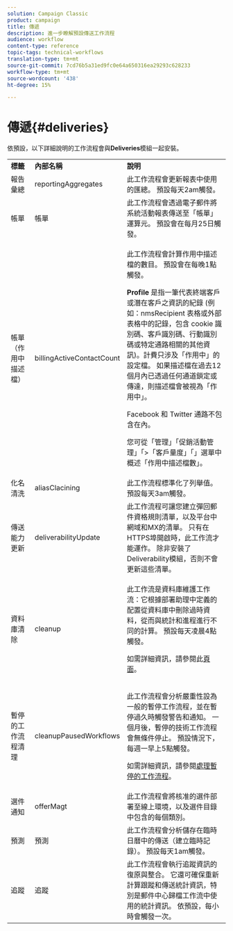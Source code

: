 ```yaml
---
solution: Campaign Classic
product: campaign
title: 傳遞
description: 進一步瞭解預設傳送工作流程
audience: workflow
content-type: reference
topic-tags: technical-workflows
translation-type: tm+mt
source-git-commit: 7cd76b5a31ed9fc0e64a650316ea29293c628233
workflow-type: tm+mt
source-wordcount: '438'
ht-degree: 15%

---
```



# 傳遞{#deliveries}

依預設，以下詳細說明的工作流程會與&#x200B;**Deliveries**&#x200B;模組一起安裝。

<table> 
 <tbody> 
  <tr> 
   <td> <strong>標籤</strong><br /> </td> 
   <td> <strong>內部名稱</strong><br /> </td> 
   <td> <strong>說明</strong><br /> </td> 
  </tr> 
  <tr> 
   <td> <span class="uicontrol">報告彙總</span> <br /> </td> 
   <td> <span class="uicontrol">reportingAggregates</span> <br /> </td> 
   <td> 此工作流程會更新報表中使用的匯總。 預設每天2am觸發。<br /> </td> 
  </tr> 
  <tr> 
   <td> <span class="uicontrol">帳單</span> <br /> </td> 
   <td> <span class="uicontrol">帳單</span> <br /> </td> 
   <td> 此工作流程會透過電子郵件將系統活動報表傳送至「帳單」運算元。 預設會在每月25日觸發。<br /> </td> 
  </tr> 
  <tr> 
   <td> <span class="uicontrol">帳單（作用中描述檔）</span> <br /> </td> 
   <td> <span class="uicontrol">billingActiveContactCount</span> <br /> </td> 
   <td> <p>此工作流程會計算作用中描述檔的數目。 預設會在每晚1點觸發。</p> <p><strong>Profile</strong> 是指一筆代表終端客戶或潛在客戶之資訊的紀錄 (例如：nmsRecipient 表格或外部表格中的記錄，包含 cookie 識別碼、客戶識別碼、行動識別碼或特定通路相關的其他資訊)。計費只涉及「作用中」的設定檔。 如果描述檔在過去12個月內已透過任何通道鎖定或傳達，則描述檔會被視為「作用中」。</p> <p>Facebook 和 Twitter 通路不包含在內。</p> <p>您可從「管理」「促銷活動管理」「<span class="uicontrol">&gt;「客戶量度」「</span>」選單中概述「<span class="uicontrol">作用中描述檔數」。</span></span><span class="uicontrol"></span><span class="uicontrol"></span></p> </td> 
  </tr> 
  <tr> 
   <td> <span class="uicontrol">化名清洗</span> <br /> </td> 
   <td> <span class="uicontrol">aliasClacining</span> <br /> </td> 
   <td> 此工作流程標準化了列舉值。 預設每天3am觸發。<br /> </td> 
  </tr> 
  <tr> 
   <td> <span class="uicontrol">傳送能力更新</span> <br /> </td> 
   <td> <span class="uicontrol">deliverabilityUpdate</span> <br /> </td> 
   <td> 此工作流程可讓您建立彈回郵件資格規則清單，以及平台中網域和MX的清單。 只有在HTTPS埠開啟時，此工作流才能運作。 除非安裝了Deliverability模組，否則不會更新這些清單。<br /> </td> 
  </tr> 
  <tr> 
   <td> <span class="uicontrol">資料庫清除</span> <br /> </td> 
   <td> <span class="uicontrol">cleanup</span> <br /> </td> 
   <td> <p>此工作流是資料庫維護工作流：它根據部署助理中定義的配置從資料庫中刪除過時資料，從而與統計和進程進行不同的計算。 預設每天凌晨4點觸發。</p> <p>如需詳細資訊，請參閱此<a href="../../production/using/database-cleanup-workflow.md">頁面</a>。</p> </td> 
  </tr> 
  <tr> 
   <td> <span class="uicontrol">暫停的工作流程清理</span> <br /> </td> 
   <td> <span class="uicontrol">cleanupPausedWorkflows</span> <br /> </td> 
   <td> <p>此工作流程會分析嚴重性設為一般的暫停工作流程，並在暫停過久時觸發警告和通知。 一個月後，暫停的技術工作流程會無條件停止。 預設情況下，每週一早上5點觸發。</p> <p>如需詳細資訊，請參閱<a href="../../workflow/using/monitoring-workflow-execution.md#handling-of-paused-workflows" target="_blank">處理暫停的工作流程</a>。</p></td> 
  </tr> 
  <tr> 
   <td> <span class="uicontrol">選件通知</span> <br /> </td> 
   <td> <span class="uicontrol">offerMagt</span> <br /> </td> 
   <td> 此工作流程會將核准的選件部署至線上環境，以及選件目錄中包含的每個類別。<br /> </td> 
  </tr> 
  <tr> 
   <td> <span class="uicontrol">預測</span> <br /> </td> 
   <td> <span class="uicontrol">預測</span> <br /> </td> 
   <td> 此工作流程會分析儲存在臨時日曆中的傳送（建立臨時記錄）。 預設每天1am觸發。<br /> </td> 
  </tr> 
  <tr> 
   <td> <span class="uicontrol">追蹤</span> <br /> </td> 
   <td> <span class="uicontrol">追蹤</span> <br /> </td> 
   <td> 此工作流程會執行追蹤資訊的復原與整合。 它還可確保重新計算跟蹤和傳送統計資訊，特別是郵件中心歸檔工作流中使用的統計資訊。 依預設，每小時會觸發一次。<br /> </td> 
  </tr> 
 </tbody> 
</table>

